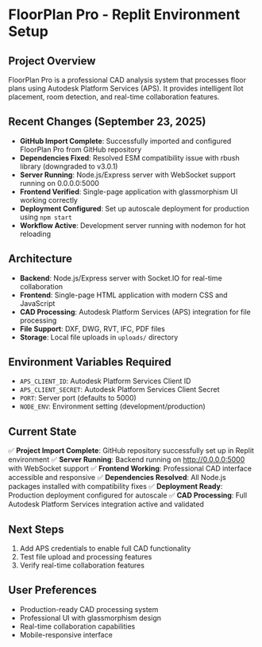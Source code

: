 # FloorPlan Pro - Replit Environment Setup

## Project Overview
FloorPlan Pro is a professional CAD analysis system that processes floor plans using Autodesk Platform Services (APS). It provides intelligent îlot placement, room detection, and real-time collaboration features.

## Recent Changes (September 23, 2025)
- **GitHub Import Complete**: Successfully imported and configured FloorPlan Pro from GitHub repository
- **Dependencies Fixed**: Resolved ESM compatibility issue with rbush library (downgraded to v3.0.1)
- **Server Running**: Node.js/Express server with WebSocket support running on 0.0.0.0:5000
- **Frontend Verified**: Single-page application with glassmorphism UI working correctly
- **Deployment Configured**: Set up autoscale deployment for production using `npm start`
- **Workflow Active**: Development server running with nodemon for hot reloading

## Architecture
- **Backend**: Node.js/Express server with Socket.IO for real-time collaboration
- **Frontend**: Single-page HTML application with modern CSS and JavaScript
- **CAD Processing**: Autodesk Platform Services (APS) integration for file processing
- **File Support**: DXF, DWG, RVT, IFC, PDF files
- **Storage**: Local file uploads in `uploads/` directory

## Environment Variables Required
- `APS_CLIENT_ID`: Autodesk Platform Services Client ID
- `APS_CLIENT_SECRET`: Autodesk Platform Services Client Secret
- `PORT`: Server port (defaults to 5000)
- `NODE_ENV`: Environment setting (development/production)

## Current State
✅ **Project Import Complete**: GitHub repository successfully set up in Replit environment
✅ **Server Running**: Backend running on http://0.0.0.0:5000 with WebSocket support
✅ **Frontend Working**: Professional CAD interface accessible and responsive
✅ **Dependencies Resolved**: All Node.js packages installed with compatibility fixes
✅ **Deployment Ready**: Production deployment configured for autoscale
✅ **CAD Processing**: Full Autodesk Platform Services integration active and validated

## Next Steps
1. Add APS credentials to enable full CAD functionality
2. Test file upload and processing features
3. Verify real-time collaboration features

## User Preferences
- Production-ready CAD processing system
- Professional UI with glassmorphism design
- Real-time collaboration capabilities
- Mobile-responsive interface